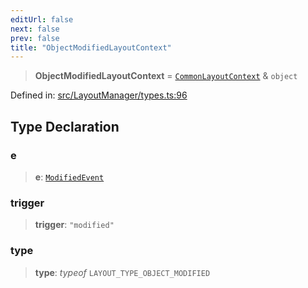 ```yaml
---
editUrl: false
next: false
prev: false
title: "ObjectModifiedLayoutContext"
---
```


> **ObjectModifiedLayoutContext** = [`CommonLayoutContext`](/api/type-aliases/commonlayoutcontext/) & `object`

Defined in: [src/LayoutManager/types.ts:96](https://github.com/fabricjs/fabric.js/blob/8206f10a405480a7ba988ff6cfdde6412c1f13f8/src/LayoutManager/types.ts#L96)

## Type Declaration

### e

> **e**: [`ModifiedEvent`](/api/interfaces/modifiedevent/)

### trigger

> **trigger**: `"modified"`

### type

> **type**: *typeof* `LAYOUT_TYPE_OBJECT_MODIFIED`
